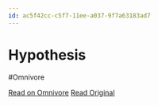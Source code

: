 ```yaml
---
id: ac5f42cc-c5f7-11ee-a037-9f7a63183ad7
---
```


# Hypothesis
#Omnivore

[Read on Omnivore](https://omnivore.app/me/hypothesis-18d85436684)
[Read Original](https://hypothes.is/a/u0FPHsXzEe6jg4NOuYpP0A)


